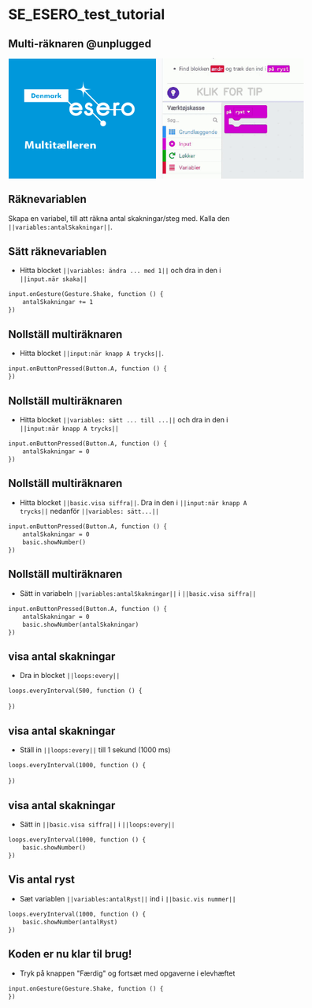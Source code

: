# SE_ESERO_test_tutorial
## Multi-räknaren @unplugged
<div style="display: flex; justify-content: space-around;">
  <img src="https://github.com/ESERODanmark/multicounter/blob/master/multicounter_01.png?raw=true" alt="DampVibrations" width="300"/>
  <img src="https://github.com/ESERODanmark/multicounter/blob/master/clickTip.gif?raw=true" alt="ClickTip" width="300"/>
</div>

## Räknevariablen
Skapa en variabel, till att räkna antal skakningar/steg med. Kalla den `||variables:antalSkakningar||`. 

## Sätt räknevariablen
* Hitta blocket `||variables: ändra ... med 1||` och dra in den i  `||input.när skaka||`    

```blocks
input.onGesture(Gesture.Shake, function () {
    antalSkakningar += 1
})
```

## Nollställ multiräknaren
* Hitta blocket `||input:när knapp A trycks||`. 

```blocks
input.onButtonPressed(Button.A, function () {
})
```

## Nollställ multiräknaren
* Hitta blocket `||variables: sätt ... till ...||` och dra in den i `||input:när knapp A trycks||`

```blocks
input.onButtonPressed(Button.A, function () {
    antalSkakningar = 0
})
```

## Nollställ multiräknaren
* Hitta blocket `||basic.visa siffra||`. Dra in den i `||input:när knapp A trycks||` nedanför `||variables: sätt...||`

```blocks
input.onButtonPressed(Button.A, function () {
    antalSkakningar = 0
    basic.showNumber()
})
```

## Nollställ multiräknaren
* Sätt in variabeln `||variables:antalSkakningar||` i `||basic.visa siffra||`

```blocks
input.onButtonPressed(Button.A, function () {
    antalSkakningar = 0
    basic.showNumber(antalSkakningar)
})
```

## visa antal skakningar
* Dra in blocket  `||loops:every||`

```blocks
loops.everyInterval(500, function () {
    
})
```

## visa antal skakningar
* Ställ in `||loops:every||` till 1 sekund (1000 ms)

```blocks
loops.everyInterval(1000, function () {

})
```

## visa antal skakningar
* Sätt in  `||basic.visa siffra||` i `||loops:every||` 

```blocks
loops.everyInterval(1000, function () {
    basic.showNumber()
})
```

## Vis antal ryst
* Sæt variablen `||variables:antalRyst||` ind i `||basic.vis nummer||`
```blocks
loops.everyInterval(1000, function () {
    basic.showNumber(antalRyst)
})
```

## Koden er nu klar til brug!
* Tryk på knappen "Færdig" og fortsæt med opgaverne i elevhæftet


```template
input.onGesture(Gesture.Shake, function () {
})
```